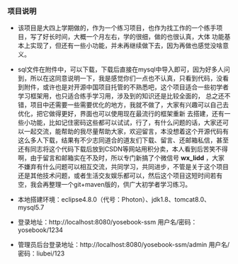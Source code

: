     

### 项目说明
    
  - 该项目是大四上学期做的，作为一个练习项目，也作为找工作的一个练手项目，写了好长时间，大概一个月左右，学的很细，做的也很认真，大体
功能基本上实现了，但还有一些小功能，并未再继续做下去，因为再做也感觉没啥意义。

  - sql文件在附件中，可以下载，下载后直接在mysql中导入即可，因为好多人问到，所以在这同意说明一下，我是感觉你们一点也不认真，只看到代码，没看到附件，或许也是对开源中国项目托管的不熟悉吧，这个项目适合一些初学者学习框架用，也只适合练手学习用，涉及到的知识还是比较全面的，
总之还不错，项目中还需要一些需要优化的地方，我就不做了，大家有兴趣可以自己去优化，把它做得更好，界面也可以使用现在最流行的框架重新
去搭建，还有一些小功能，比如记住密码这些都可以试试，行了，有什么问题的话，大家还可以一起交流，能帮助的我尽量帮助大家，欢迎留言，本没想着这个开源代码有这么多人下载，结果有不少志同道合的道友们下载、留言、还邮箱私信，甚至还有同志将这个代码下载后放到CSDN等网站用积分卖，本人看到后苦笑不得啊，由于留言和邮箱实在不及时，所以专门新搞了个微信号 **wx_lidd** ，大家不嫌弃有什么问题可以相互交流，共同学习，共同进步，不管是关于这个项目还是其他技术问题，或者生活交友娱乐都可以，然后这个项目这短时间若有空，我会再整理一个git+maven版的，供广大初学者学习练习。

  - 本地搭建环境：eclipse4.8.0（代号：Photon）、jdk1.8、tomcat8.0、mysql5.7
  - 登录地址：http://localhost:8080/yosebook-ssm  用户名/密码：yosebook/1234
  - 管理员后台登录地址：http://localhost:8080/yosebook-ssm/admin  用户名/密码：liubei/123